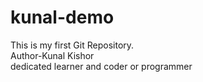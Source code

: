 # kunal-demo
This is my first Git Repository.<br>
Author-Kunal Kishor<br>
dedicated learner and coder or programmer
